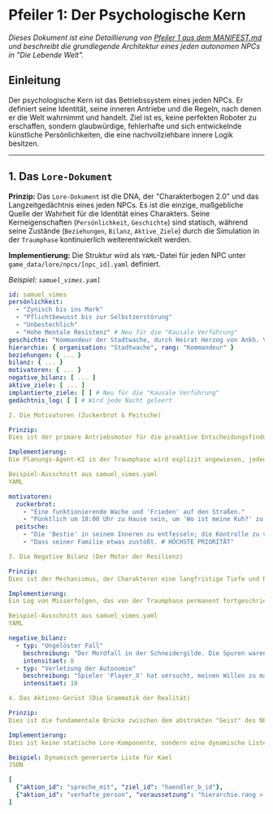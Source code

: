 # Pfeiler 1: Der Psychologische Kern
*Dieses Dokument ist eine Detaillierung von [Pfeiler 1 aus dem MANIFEST.md](./00_MANIFEST.md) und beschreibt die grundlegende Architektur eines jeden autonomen NPCs in "Die Lebende Welt".*

## Einleitung
Der psychologische Kern ist das Betriebssystem eines jeden NPCs. Er definiert seine Identität, seine inneren Antriebe und die Regeln, nach denen er die Welt wahrnimmt und handelt. Ziel ist es, keine perfekten Roboter zu erschaffen, sondern glaubwürdige, fehlerhafte und sich entwickelnde künstliche Persönlichkeiten, die eine nachvollziehbare innere Logik besitzen.

---

## 1. Das `Lore-Dokument`
**Prinzip:**
Das `Lore-Dokument` ist die DNA, der "Charakterbogen 2.0" und das Langzeitgedächtnis eines jeden NPCs. Es ist die einzige, maßgebliche Quelle der Wahrheit für die Identität eines Charakters. Seine Kerneigenschaften (`Persönlichkeit`, `Geschichte`) sind statisch, während seine Zustände (`Beziehungen`, `Bilanz`, `Aktive_Ziele`) durch die Simulation in der `Traumphase` kontinuierlich weiterentwickelt werden.

**Implementierung:**
Die Struktur wird als `YAML`-Datei für jeden NPC unter `game_data/lore/npcs/[npc_id].yaml` definiert.

*Beispiel: `samuel_vimes.yaml`*
```yaml
id: samuel_vimes
persönlichkeit:
  - "Zynisch bis ins Mark"
  - "Pflichtbewusst bis zur Selbstzerstörung"
  - "Unbestechlich"
  - "Hohe Mentale Resistenz" # Neu für die "Kausale Verführung"
geschichte: "Kommandeur der Stadtwache, durch Heirat Herzog von Ankh. Verachtet Privilegien, glaubt nur an das Gesetz."
hierarchie: { organisation: "Stadtwache", rang: "Kommandeur" }
beziehungen: { ... }
bilanz: { ... }
motivatoren: { ... }
negative_bilanz: [ ... ]
aktive_ziele: [ ... ]
implantierte_ziele: [ ] # Neu für die "Kausale Verführung"
gedächtnis_log: [ ] # Wird jede Nacht geleert

2. Die Motivatoren (Zuckerbrot & Peitsche)

Prinzip:
Dies ist der primäre Antriebsmotor für die proaktive Entscheidungsfindung eines NPCs. Anstatt nur auf externe Trigger zu reagieren, handeln NPCs, um ihre fundamentalen Ziele (Zuckerbrot) zu erreichen und ihre tiefsten Ängste (Peitsche) zu vermeiden. Dies stellt sicher, dass jede Handlung einem nachvollziehbaren, inneren Zweck dient.

Implementierung:
Die Planungs-Agent-KI in der Traumphase wird explizit angewiesen, jeden potenziellen Plan gegen diese gewichteten Listen zu validieren. Ziele, die einem hochprioren "Zuckerbrot" dienen oder eine "Peitsche" abwenden, werden bevorzugt.

Beispiel-Ausschnitt aus samuel_vimes.yaml
YAML

motivatoren:
  zuckerbrot:
    - "Eine funktionierende Wache und 'Frieden' auf den Straßen."
    - "Pünktlich um 18:00 Uhr zu Hause sein, um 'Wo ist meine Kuh?' zu lesen. # HÖCHSTE PRIORITÄT"
  peitsche:
    - "Die 'Bestie' in seinem Inneren zu entfesseln; die Kontrolle zu verlieren."
    - "Dass seiner Familie etwas zustößt. # HÖCHSTE PRIORITÄT"

3. Die Negative Bilanz (Der Motor der Resilienz)

Prinzip:
Dies ist der Mechanismus, der Charakteren eine langfristige Tiefe und Resilienz gegen spielerische Exploits verleiht. NPCs sind nicht nur durch ihre Erfolge, sondern auch durch ihre Misserfolge, ihre Reue und ihre unerfüllten Träume geprägt. Dieses "psychologische Narbengewebe" ist der primäre Anti-Deadlock- und Anti-Exploit-Mechanismus des Systems.

Implementierung:
Ein Log von Misserfolgen, das von der Traumphase permanent fortgeschrieben wird. Wenn ein NPC feststellt, dass sein Aktives_Ziel über längere Zeit nicht erreicht wird, erzeugt dies einen neuen Eintrag in der Negativen Bilanz. Dieser Eintrag wird zu einem neuen, starken Motivator, der den NPC zwingt, seine Strategie zu ändern und aus der Sackgasse auszubrechen. Ebenso werden hier erkannte Lügen oder Manipulationsversuche verbucht, was den Spieler als "unglaubwürdig" markiert.

Beispiel-Ausschnitt aus samuel_vimes.yaml
YAML

negative_bilanz:
  - typ: "Ungelöster Fall"
    beschreibung: "Der Mordfall in der Schneidergilde. Die Spuren waren kalt. Es wurmt mich."
    intensitaet: 8
  - typ: "Verletzung der Autonomie"
    beschreibung: "Spieler 'Player_X' hat versucht, meinen Willen zu manipulieren. Er ist eine Gefahr."
    intensitaet: 10

4. Das Aktions-Gerüst (Die Grammatik der Realität)

Prinzip:
Dies ist die fundamentale Brücke zwischen dem abstrakten "Geist" des NPCs und der regelbasierten, mechanischen Spielwelt. Es definiert, was für einen NPC zu einem bestimmten Zeitpunkt an einem bestimmten Ort physisch, sozial und wissensbasiert möglich ist. Es erdet die kreativen Pläne der KI in der spielbaren Realität.

Implementierung:
Dies ist keine statische Lore-Komponente, sondern eine dynamische Liste, die in Echtzeit vom Aktions-Berechner-Modul generiert wird. Diese Liste von validen, ausführbaren Aktionen wird als entscheidender Input an den Planungs-Agent in der Traumphase übergeben, um sicherzustellen, dass alle generierten Tages-Skripte mechanisch umsetzbar sind.

Beispiel: Dynamisch generierte Liste für Kael
JSON

[
  {"aktion_id": "spreche_mit", "ziel_id": "haendler_b_id"},
  {"aktion_id": "verhafte_person", "voraussetzung": "hierarchie.rang > 'Rekrut'"}
]

